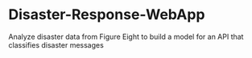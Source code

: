 # Disaster-Response-WebApp
Analyze disaster data from Figure Eight to build a model for an API that classifies disaster messages

